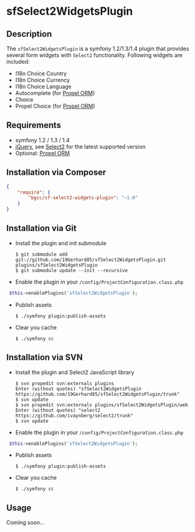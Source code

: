 sfSelect2WidgetsPlugin
======================

Description
-----------
The `sfSelect2WidgetsPlugin` is a symfony 1.2/1.3/1.4 plugin that provides several form widgets with `Select2` functionality.
Following widgets are included:
  * I18n Choice Country
  * I18n Choice Currency
  * I18n Choice Language
  * Autocomplete (for [Propel ORM](https://github.com/propelorm/sfPropelORMPlugin))
  * Choice
  * Propel Choice (for [Propel ORM](https://github.com/propelorm/sfPropelORMPlugin))
 
Requirements
------------
  * symfony 1.2 / 1.3 / 1.4
  * [jQuery](https://github.com/jquery/jquery), see [Select2](https://github.com/ivaynberg/select2) for the latest supported version
  * Optional: [Propel ORM](https://github.com/propelorm/sfPropelORMPlugin)

Installation via Composer
-------------------------
```json
{
    "require": {
        "bgcc/sf-select2-widgets-plugin": "~1.0"
    }
}
```

Installation via Git
--------------------
  * Install the plugin and init submodule

        $ git submodule add git://github.com/19Gerhard85/sfSelect2WidgetsPlugin.git plugins/sfSelect2WidgetsPlugin
        $ git submodule update --init --recursive

  * Enable the plugin in your `/config/ProjectConfiguration.class.php`
``` php
 $this->enablePlugins('sfSelect2WidgetsPlugin');
```
  
  * Publish assets

        $ ./symfony plugin:publish-assets

  * Clear you cache

        $ ./symfony cc
        
Installation via SVN
--------------------
  * Install the plugin and Select2 JavaScript library

        $ svn propedit svn:externals plugins
        Enter (without quotes) "sfSelect2WidgetsPlugin https://github.com/19Gerhard85/sfSelect2WidgetsPlugin/trunk"
        $ svn update
        $ svn propedit svn:externals plugins/sfSelect2WidgetsPlugin/web
        Enter (without quotes) "select2 https://github.com/ivaynberg/select2/trunk"
        $ svn update

  * Enable the plugin in your `/config/ProjectConfiguration.class.php`
``` php
 $this->enablePlugins('sfSelect2WidgetsPlugin');
```

  * Publish assets

        $ ./symfony plugin:publish-assets

  * Clear you cache

        $ ./symfony cc
        
Usage
-----
Coming soon...
